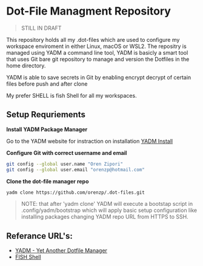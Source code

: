 # Dot-File Managment Repository

> STILL IN DRAFT

This repository holds all my .dot-files which are used to configure my workspace enviroment in either Linux, macOS or WSL2.
The repositry is managed using YADM a command line tool, YADM is basicly a smart tool that uses Git bare git repository to manage and version the Dotfiles in the home directory.

YADM is able to save secrets in Git by enabling encrypt decrypt of certain files before push and after clone

My prefer SHELL is fish Shell for all my workspaces.

## Setup Requriements

**Install YADM Package Manager**

Go to the YADM website for instraction on installation
[YADM Install](https://yadm.io/docs/install#)

**Configure Git with correct username and email**

```sh
git config --global user.name "Oren Zipori"
git config --global user.email "orenzp@hotmail.com"

```

**Clone the dot-file manager repo**

```sh
yadm clone https://github.com/orenzp/.dot-files.git
```

> NOTE: that after 'yadm clone' YADM will execute a bootstap script in .config/yadm/bootstrap which will apply basic setup configuration like installing packages changing YADM repo URL from HTTPS to SSH.

## Referance URL's:

- [YADM - Yet Another Dotfile Manager](https://yadm.io/)
- [FISH Shell](https://fishshell.com/)

